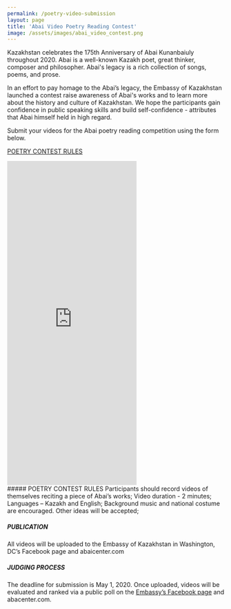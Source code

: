 ```yaml
---
permalink: /poetry-video-submission
layout: page
title: 'Abai Video Poetry Reading Contest'
image: /assets/images/abai_video_contest.png
---
```

Kazakhstan celebrates the 175th Anniversary of Abai Kunanbaiuly throughout 2020. Abai is a well-known Kazakh poet, great thinker, composer and philosopher. Abai's legacy is a rich collection of songs, poems, and prose.

In an effort to pay homage to the Abai’s legacy, the Embassy of Kazakhstan launched a contest raise awareness of Abai's works and to learn more about the history and culture of Kazakhstan. We hope the participants gain confidence in public speaking skills and build self-confidence - attributes that Abai himself held in high regard.

Submit your videos for the Abai poetry reading competition using the form below.

<a href="#rules">POETRY CONTEST RULES</a>

<iframe class="w-100" style="height:750px; border-width: 0px;" src="https://abai-messagecenter.web.app/embed/form/poetry"></iframe>

<div id="rules"></div>
##### POETRY CONTEST RULES
Participants should record videos of themselves reciting a piece of Abai’s works;
Video duration - 2 minutes;
Languages – Kazakh and English;
Background music and national costume are encouraged. Other ideas will be accepted;
 
##### PUBLICATION
All videos will be uploaded to the Embassy of Kazakhstan in Washington, DC’s Facebook page and abaicenter.com 

##### JUDGING PROCESS
The deadline for submission is May 1, 2020. Once uploaded, videos will be evaluated and ranked via a public poll on the [Embassy’s Facebook page](https://www.facebook.com/pg/KazakhEmbassyDC/) and abacenter.com.